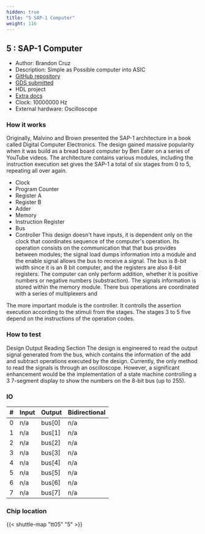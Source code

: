 ```yaml
---
hidden: true
title: "5 SAP-1 Computer"
weight: 116
---
```


## 5 : SAP-1 Computer

* Author: Brandon Cruz
* Description: Simple as Possible  computer into ASIC
* [GitHub repository](https://github.com/brandcrz88/SAP-1_Computer)
* [GDS submitted](https://github.com/brandcrz88/SAP-1_Computer/actions/runs/6740984456)
* HDL project
* [Extra docs]()
* Clock: 10000000 Hz
* External hardware: Oscilloscope



### How it works

Originally, Malvino and Brown presented the SAP-1 architecture in a book called Digital Computer Electronics.
The design gained massive popularity when it was build as a bread board computer by Ben Eater on a series of YouTube videos.
The architecture contains various modules, including
the instruction execution set gives the SAP-1 a total of six stages from 0 to 5, repeating all over again.

- Clock
- Program Counter
- Register A
- Register B
- Adder
- Memory
- Instruction Register
- Bus
- Controller
  This design doesn't have inputs, it is dependent only on the clock that coordinates sequence of the computer's operation.
  Its operation consists on the communication that that bus provides between modules; the signal load dumps information into a module
  and the enable signal allows the bus to receive a signal. The bus is 8-bit width since it is an 8 bit computer, and the registers
  are also 8-bit registers.
  The computer can only perform addition, whether it is positive numbers or negative numbers (substraction).
  The signals information is stored within the memory module. There bus operations are coordinated with a series of multiplexers and

The more important module      is the controller. It controlls the assertion execution according to the stimuli from the stages.
The stages 3 to 5 five depend on the instructions of the operation codes.


### How to test

Design Output Reading Section
The design is engineered to read the output signal generated from the bus, which contains the information
of the add and subtract operations executed by the design. Currently, the only method to read the signals
is through an oscilloscope. However, a significant enhancement would be the implementation of a state machine
controlling a 3 7-segment display to show the numbers on the 8-bit bus (up to 255).


### IO

| # | Input        | Output       | Bidirectional      |
|---|--------------|--------------| -------------------|
| 0 | n/a  | bus[0] | n/a |
| 1 | n/a  | bus[1] | n/a |
| 2 | n/a  | bus[2] | n/a |
| 3 | n/a  | bus[3] | n/a |
| 4 | n/a  | bus[4] | n/a |
| 5 | n/a  | bus[5] | n/a |
| 6 | n/a  | bus[6] | n/a |
| 7 | n/a  | bus[7] | n/a |

### Chip location

{{< shuttle-map "tt05" "5" >}}
